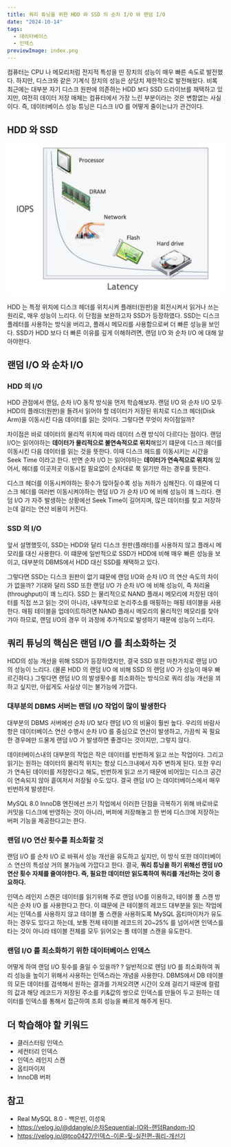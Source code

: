 ```yaml
---
title: 쿼리 튜닝을 위한 HDD 와 SSD 의 순차 I/O 와 랜덤 I/O
date: "2024-10-14"
tags:
  - 데이터베이스
  - 인덱스
previewImage: index.png
---
```


컴퓨터는 CPU 나 메모리처럼 전지적 특성을 띤 장치의 성능이 매우 빠른 속도로 발전했다. 하지만, 디스크와 같은 기계식 장치의 성능은 상당치 제한적으로 발전해왔다. 비록 최근에는 대부분 자기 디스크 원판에 의존하는 HDD 보다 SSD 드라이브를 채택하고 있지만, 여전히 데이터 저장 매체는 컴퓨터에서 가장 느린 부분이라는 것은 변함없는 사실이다. 즉, 데이터베이스 성능 튜닝은 디스크 I/O 를 어떻게 줄이는냐가 관건이다.

## HDD 와 SSD

![alt text](image.png)

HDD 는 특정 위치에 디스크 헤더를 위치시켜 플래터(원판)을 회전시켜서 읽거나 쓰는 원리로, 매우 성능이 느리다. 이 단점을 보완하고자 SSD가 등장하였다. SSD는 디스크 플레터를 사용하는 방식을 버리고, 플래시 메모리를 사용함으로써 더 빠른 성능을 보인다. SSD가 HDD 보다 더 빠른 이유를 깊게 이해하려면, 랜덤 I/O 와 순차 I/O 에 대해 알아야한다.

## 랜덤 I/O 와 순차 I/O

### HDD 의 I/O

HDD 관점에서 랜덤, 순차 I/O 동작 방식을 먼저 학습해보자. 랜덤 I/O 와 순차 I/O 모두 HDD의 플래더(원판)을 돌려서 읽어야 할 데이터가 저장된 위치로 디스크 헤더(Disk Arm)을 이동시킨 다음 데이터를 읽는 것이다. 그렇다면 무엇이 차이점일까? 

차이점은 바로 데이터의 물리적 위치에 따라 데이터 스캔 방식이 다르다는 점이다. 랜덤 I/O는 읽어야하는 **데이터가 물리적으로 불연속적으로 위치**해있기 떄문에 디스크 헤더를 이동시킨 다음 데이터를 읽는 것을 뜻한다. 이때 디스크 헤드를 이동시키는 시간을 Seek Time 이라고 한다. 반면 순차 I/O 는 읽어야하는 **데이터가 연속적으로 위치**해 있어서, 헤더를 이곳저곳 이동시킬 필요없이 순차대로 쭉 읽기만 하는 경우를 뜻한다.

디스크 헤더를 이동시켜야하는 횟수가 많아질수록 성능 저하가 심해진다. 이 떄문에 디스크 헤더를 여러번 이동시켜야하는 랜덤 I/O 가 순차 I/O 에 비해 성능이 꽤 느리다. 랜덤 I/O 가 자주 발생하는 상황에선 Seek Time이 길어지며, 많은 데이터를 찾고 저장하는데 걸리는 연산 비용이 커진다.

### SSD 의 I/O

앞서 설명했듯이, SSD는 HDD와 달리 디스크 원판(플래터)를 사용하지 않고 플래시 메모리를 대신 사용한다. 이 떄문에 일반적으로 SSD가 HDD에 비해 매우 빠른 성능을 보이고, 대부분의 DBMS에서 HDD 대신 SSD를 채택하고 있다.

그렇다면 SSD는 디스크 원판이 없기 떄문에 랜덤 I/O와 순차 I/O 의 연산 속도의 차이가 없을까? 기대와 달리 SSD 또한 랜덤 I/O 가 순차 I/O 에 비해 성능이, 즉 처리율(throughput)이 꽤 느리다. SSD 는 물리적으로 NAND 플래시 메모리에 저장된 데이터를 직접 쓰고 읽는 것이 아니라, 내부적으로 논리주소를 매핑하는 매핑 테이블을 사용한다. 매핑 테이블을 업데이트하려면 NAND 플래시 메모리의 물리적인 메모리를 찾아갸아 하므로, 랜덤 I/O의 경우 이 과정에 추가적으로 발생하기 때문에 성능이 느리다. 

## 쿼리 튜닝의 핵심은 랜덤 I/O 를 최소화하는 것

HDD의 성능 개선을 위해 SSD가 등장하였지만, 결국 SSD 또한 마찬가지로 랜덤 I/O 의 성능이 느리다. (몰론 HDD 의 랜덤 I/O 에 비해 SSD 의 랜덤 I/O 가 성능이 매우 빠르긴하다.) 그렇다면 랜덤 I/O 의 발생횟수를 최소화하는 방식으로 쿼리 성능 개선을 꾀하고 싶지만, 아쉽게도 사실상 이는 불가능에 가깝다.

### 대부분의 DBMS 서버는 랜덤 I/O 작업이 많이 발생한다

대부분의 DBMS 서버에선 순차 I/O 보다 랜덤 I/O 의 비율이 훨씬 높다. 우리의 바람사항은 데이터베이스 연산 수행시 순차 I/O 를 중심으로 연산이 발생하고, 가끔씩 꼭 필요한 경우에만 드물게 랜덤 I/O 가 발생하면 좋겠다는 것이지만, 그렇지 않다.

데이터베이스내의 대부분의 작업은 작은 데이터를 빈번하게 읽고 쓰는 작업이다. 그리고 읽기는 원하는 데이터의 물리적 위치는 항상 디스크내에서 자주 변하게 된다. 또한 우리가 연속된 데이터를 저장한다고 해도, 빈번하게 읽고 쓰기 때문에 비어있는 디스크 공간이 연속되지 않아 흩여저서 저장될 수도 있다. 결국 랜덤 I/O 는 데이터베이스에서 매우 빈번하게 발생한다. 

MySQL 8.0 InnoDB 엔진에선 쓰기 작업에서 이러한 단점을 극복하기 위해 바로바로 커밋을 디스크에 반영하는 것이 아니라, 버퍼에 저장해놓고 한 번에 디스크에 저장하는 버퍼 기능을 제공한다고는 한다.

### 랜덤 I/O 연산 횟수를 최소화할 것

랜덤 I/O 를 순차 I/O 로 바꿔서 성능 개선을 유도하고 싶지만, 이 방식 또한 데이터베이스 연산의 특성상 거의 불가능에 가깝다고 한다. 결국, **쿼리 튜닝을 하기 위해선 랜덤 I/O 연산 횟수 자체를 줄여야한다. 즉, 필요한 데이터만 읽도록하여 쿼리를 개선하는 것이 중요하다.**

인덱스 레인지 스캔은 데이터를 읽기위해 주로 랜덤 I/O를 이용하고, 테이블 풀 스캔 방식은 순차 I/O 를 사용한다고 한다. 이 떄문에 큰 테이블의 레코드 대부분을 읽는 작업에서는 인덱스를 사용하지 않고 테이블 풀 스캔을 사용하도록 MySQL 옵티마이저가 유도하는 경우도 있다고 하는데, 보통 전체 테이블 레코드의 20~25% 를 넘어서면 인덱스를 타는 것이 아니라 테이블 전체를 모두 읽어오는 풀 테이블 스캔을 유도한다. 

### 랜덤 I/O 를 최소화하기 위한 데이터베이스 인덱스

어떻게 하여 랜덤 I/O 횟수를 줄일 수 있을까? ? 일반적으로 랜덤 I/O 를 최소화하여 쿼리 성능을 높이기 위해서 사용하는 인덱스라는 개념을 사용한다. DBMS에서 DB 테이블의 모든 데이터를 검색해서 원하는 결과를 가져오려면 시간이 오래 걸리기 때문에 컬럼의 값과 해당 레코드가 저장된 주소를 키&값의 쌍으로 인덱스를 만들어 두고 원하는 데이터를 인덱스를 통해서 접근하여 조회 성능을 빠르게 해주게 된다.

## 더 학습해야 할 키워드

- 클러스터링 인덱스
- 세컨터리 인덱스
- 인덱스 레인지 스캔
- 옵티마이저
- InnoDB 버퍼

## 참고

- Real MySQL 8.0 - 백은빈, 이성욱
- https://velog.io/@ddangle/순차Sequential-IO와-랜덤Random-IO
- https://velog.io/@tco0427/인덱스-이론-및-실전편-쿼리-개선기